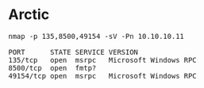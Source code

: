 # Arctic

<pre>nmap -p 135,8500,49154 -sV -Pn 10.10.10.11        

PORT      STATE SERVICE VERSION
135/tcp   open  msrpc   Microsoft Windows RPC
8500/tcp  open  fmtp?
49154/tcp open  msrpc   Microsoft Windows RPC</pre>